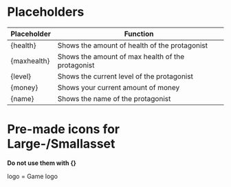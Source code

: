 # Placeholders
|Placeholder|Function|
|--|--|
|{health}|Shows the amount of health of the protagonist|
|{maxhealth}|Shows the amount of max health of the protagonist|
|{level}|Shows the current level of the protagonist|
|{money}|Shows your current amount of money|
|{name}|Shows the name of the protagonist|

# Pre-made icons for Large-/Smallasset
**Do not use them with {}**    

logo = Game logo